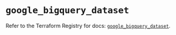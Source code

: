 # `google_bigquery_dataset`

Refer to the Terraform Registry for docs: [`google_bigquery_dataset`](https://registry.terraform.io/providers/hashicorp/google-beta/6.49.2/docs/resources/google_bigquery_dataset).
